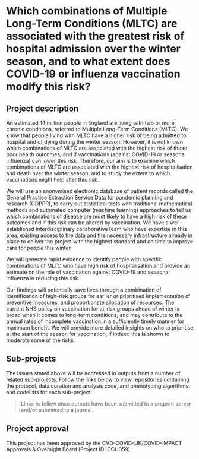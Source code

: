 # Which combinations of Multiple Long-Term Conditions (MLTC) are associated with the greatest risk of hospital admission over the winter season, and to what extent does COVID-19 or influenza vaccination modify this risk?

## Project description

An estimated 14 million people in England are living with two or more chronic conditions, referred to Multiple Long-Term Conditions (MLTC). We know that people living with MLTC have a higher risk of being admitted to hospital and of dying during the winter season. However, it is not known which combinations of MLTC are associated with the highest risk of these poor health outcomes, and if vaccinations (against COVID-19 or seasonal influenza) can lower this risk. Therefore, our aim is to examine which combinations of MLTC are associated with the highest risk of hospitalisation and death over the winter season, and to study the extent to which vaccinations might help alter this risk.

We will use an anonymised electronic database of patient records called the General Practice Extraction Service Data for pandemic planning and research (GDPPR), to carry out statistical tests with traditional mathematical methods and automated computer (machine learning) approaches to tell us which combinations of disease are most likely to have a high risk of these outcomes and if this risk can be altered by vaccination. We have a well-established interdisciplinary collaborative team who have expertise in this area, existing access to the data and the necessary infrastructure already in place to deliver the project with the highest standard and on time to improve care for people this winter.

We will generate rapid evidence to identify people with specific combinations of MLTC who have high risk of hospitalisation and provide an estimate on the role of vaccination against COVID-19 and seasonal influenza in reducing this risk.

Our findings will potentially save lives through a combination of identification of high-risk groups for earlier or prioritised implementation of preventive measures, and proportionate allocation of resources. The current NHS policy on vaccination for at-risk groups ahead of winter is broad when it comes to long-term conditions, and may contribute to the annual rates of incomplete vaccination in a sufficiently timely manner for maximum benefit. We will provide more detailed insights on who to prioritise at the start of the season for vaccination, if indeed this is shown to moderate some of the risks.

## Sub-projects

The issues stated above will be addressed in outputs from a number of related sub-projects.  Follow the links below to view repositories containing the protocol, data curation and analysis code, and phenotyping algorithms and codelists for each sub-project:

> Links to follow once outputs have been submitted to a preprint server and/or submitted to a journal.

## Project approval

This project has been approved by the CVD-COVID-UK/COVID-IMPACT Approvals & Oversight Board (Project ID: CCU059).
